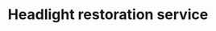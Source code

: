 ---
title: "Headlight restoration service"
alt: "Restoring the clarity of headlights that have become cloudy or yellow over time"
description: "Restoring the clarity of headlights that have become cloudy or yellow over time"
category: "mobile-car-wash"
subcategory: "headlight-restoration"
image: "/mobile-car-wash/headlight-restoration.png"
ogImage: "/mobile-car-wash/headlight-restoration.png"
colour: "blue"
pathtxt: "Headlight restoration"
published: true


subcategorycard:
  - published: true
    colour: "blue"
    description: "Headlight restoration subcategorycard description"
    path: "/"
    pathtxt: "Headlight restoration"
    image: "/mobile-car-wash/headlight-restoration.png"


faqs:
  - question: "Headlight restoration q1?"
    answer: "You can return any item within 30 days of purchase."
  - question: "Headlight restoration q2?"
    answer: "Yes, we ship to most countries worldwide."
  - question: "Headlight restoration q3?"
    answer: "a3."

---